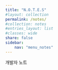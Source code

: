 ```yaml
---
title: "N.O.T.E.S"
#layout: collection
permalink: /notes/
#collection: notes
#entries_layout: list
#classes: wide
share: false
sidebar:
    nav: "menu_notes"
---
```


개발자 노트
